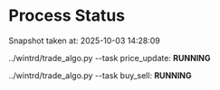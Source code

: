 # Process Status

Snapshot taken at: 2025-10-03 14:28:09

../wintrd/trade_algo.py --task price_update: **RUNNING**

../wintrd/trade_algo.py --task buy_sell: **RUNNING**

